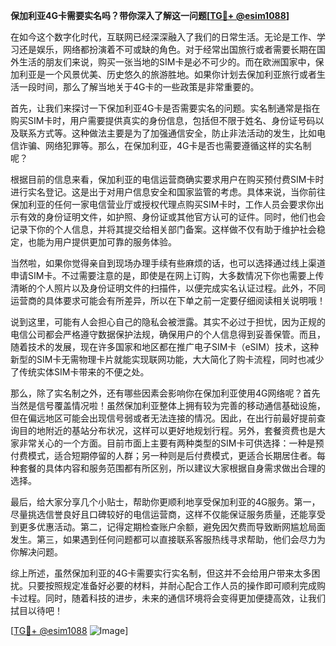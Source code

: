 **保加利亚4G卡需要实名吗？带你深入了解这一问题[[TG💪+ @esim1088](https://t.me/s/esim1088)]**

在如今这个数字化时代，互联网已经深深融入了我们的日常生活。无论是工作、学习还是娱乐，网络都扮演着不可或缺的角色。对于经常出国旅行或者需要长期在国外生活的朋友们来说，购买一张当地的SIM卡是必不可少的。而在欧洲国家中，保加利亚是一个风景优美、历史悠久的旅游胜地。如果你计划去保加利亚旅行或者生活一段时间，那么了解当地关于4G卡的一些政策是非常重要的。

首先，让我们来探讨一下保加利亚4G卡是否需要实名的问题。实名制通常是指在购买SIM卡时，用户需要提供真实的身份信息，包括但不限于姓名、身份证号码以及联系方式等。这种做法主要是为了加强通信安全，防止非法活动的发生，比如电信诈骗、网络犯罪等。那么，在保加利亚，4G卡是否也需要遵循这样的实名制呢？

根据目前的信息来看，保加利亚的电信运营商确实要求用户在购买预付费SIM卡时进行实名登记。这是出于对用户信息安全和国家监管的考虑。具体来说，当你前往保加利亚的任何一家电信营业厅或授权代理点购买SIM卡时，工作人员会要求你出示有效的身份证明文件，如护照、身份证或其他官方认可的证件。同时，他们也会记录下你的个人信息，并将其提交给相关部门备案。这样做不仅有助于维护社会稳定，也能为用户提供更加可靠的服务体验。

当然啦，如果你觉得亲自到现场办理手续有些麻烦的话，也可以选择通过线上渠道申请SIM卡。不过需要注意的是，即使是在网上订购，大多数情况下你也需要上传清晰的个人照片以及身份证明文件的扫描件，以便完成实名认证过程。此外，不同运营商的具体要求可能会有所差异，所以在下单之前一定要仔细阅读相关说明哦！

说到这里，可能有人会担心自己的隐私会被泄露。其实不必过于担忧，因为正规的电信公司都会严格遵守数据保护法规，确保用户的个人信息得到妥善保管。而且，随着技术的发展，现在许多国家和地区都在推广电子SIM卡（eSIM）技术，这种新型的SIM卡无需物理卡片就能实现联网功能，大大简化了购卡流程，同时也减少了传统实体SIM卡带来的不便之处。

那么，除了实名制之外，还有哪些因素会影响你在保加利亚使用4G网络呢？首先当然是信号覆盖情况啦！虽然保加利亚整体上拥有较为完善的移动通信基础设施，但在偏远地区可能会出现信号弱或者无法连接的情况。因此，在出行前最好提前查询目的地附近的基站分布状况，这样可以更好地规划行程。另外，套餐资费也是大家非常关心的一个方面。目前市面上主要有两种类型的SIM卡可供选择：一种是预付费模式，适合短期停留的人群；另一种则是后付费模式，更适合长期居住者。每种套餐的具体内容和服务范围都有所区别，所以建议大家根据自身需求做出合理的选择。

最后，给大家分享几个小贴士，帮助你更顺利地享受保加利亚的4G服务。第一，尽量挑选信誉良好且口碑较好的电信运营商，这样不仅能保证服务质量，还能享受到更多优惠活动。第二，记得定期检查账户余额，避免因欠费而导致断网尴尬局面发生。第三，如果遇到任何问题都可以直接联系客服热线寻求帮助，他们会尽力为你解决问题。

综上所述，虽然保加利亚的4G卡需要实行实名制，但这并不会给用户带来太多困扰。只要按照规定准备好必要的材料，并耐心配合工作人员的操作即可顺利完成购卡过程。同时，随着科技的进步，未来的通信环境将会变得更加便捷高效，让我们拭目以待吧！

[[TG💪+ @esim1088](https://t.me/s/esim1088) ![Image](https://i.postimg.cc/4NQfJmqS/Snipaste-2025-05-13-00-14-12.png)]